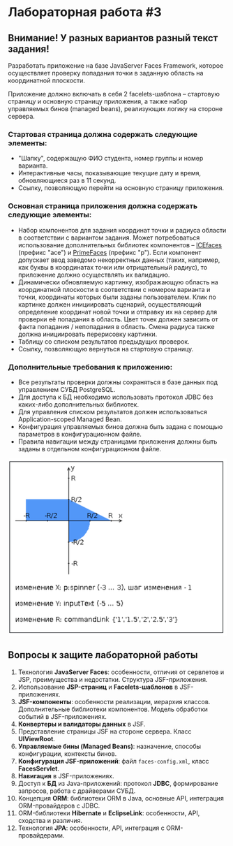 # Лабораторная работа #3

## Внимание! У разных вариантов разный текст задания!

Разработать приложение на базе JavaServer Faces Framework, которое осуществляет проверку попадания точки в заданную область на координатной плоскости.

Приложение должно включать в себя 2 facelets-шаблона – стартовую страницу и основную страницу приложения, а также набор управляемых бинов (managed beans), реализующих логику на стороне сервера.

### Стартовая страница должна содержать следующие элементы:

* "Шапку", содержащую ФИО студента, номер группы и номер варианта.
* Интерактивные часы, показывающие текущие дату и время, обновляющиеся раз в 11 секунд.
* Ссылку, позволяющую перейти на основную страницу приложения.

### Основная страница приложения должна содержать следующие элементы:

* Набор компонентов для задания координат точки и радиуса области в соответствии с вариантом задания. Может потребоваться использование дополнительных библиотек компонентов – [ICEfaces](https://www.icesoft.org/) (префикс "ace") и [PrimeFaces](https://www.primefaces.org/) (префикс "p"). Если компонент допускает ввод заведомо некорректных данных (таких, например, как буквы в координатах точки или отрицательный радиус), то приложение должно осуществлять их валидацию.
* Динамически обновляемую картинку, изображающую область на координатной плоскости в соответствии с номером варианта и точки, координаты которых были заданы пользователем. Клик по картинке должен инициировать сценарий, осуществляющий определение координат новой точки и отправку их на сервер для проверки её попадания в область. Цвет точек должен зависить от факта попадания / непопадания в область. Смена радиуса также должна инициировать перерисовку картинки.
* Таблицу со списком результатов предыдущих проверок.
* Ссылку, позволяющую вернуться на стартовую страницу.

### Дополнительные требования к приложению:

* Все результаты проверки должны сохраняться в базе данных под управлением СУБД PostgreSQL.
* Для доступа к БД необходимо использовать протокол JDBC без каких-либо дополнительных библиотек.
* Для управления списком результатов должен использоваться Application-scoped Managed Bean.
* Конфигурация управляемых бинов должна быть задана с помощью параметров в конфигурационном файле.
* Правила навигации между страницами приложения должны быть заданы в отдельном конфигурационном файле.


<p align="center">
  <img src="/img/1.png" alt="Область" width="500">
</p>



## Вопросы к защите лабораторной работы

1. Технология **JavaServer Faces**: особенности, отличия от сервлетов и JSP, преимущества и недостатки. Структура JSF-приложения.
2. Использование **JSP-страниц** и **Facelets-шаблонов** в JSF-приложениях.
3. **JSF-компоненты**: особенности реализации, иерархия классов. Дополнительные библиотеки компонентов. Модель обработки событий в JSF-приложениях.
4. **Конвертеры и валидаторы данных** в JSF.
5. Представление страницы JSF на стороне сервера. Класс **UIViewRoot**.
6. **Управляемые бины (Managed Beans)**: назначение, способы конфигурации, контексты бинов.
7. **Конфигурация JSF-приложений**: файл `faces-config.xml`, класс **FacesServlet**.
8. **Навигация** в JSF-приложениях.
9. Доступ к **БД** из Java-приложений: протокол **JDBC**, формирование запросов, работа с драйверами СУБД.
10. Концепция **ORM**: библиотеки ORM в Java, основные API, интеграция ORM-провайдеров с JDBC.
11. ORM-библиотеки **Hibernate** и **EclipseLink**: особенности, API, сходства и различия.
12. Технология **JPA**: особенности, API, интеграция с ORM-провайдерами.

